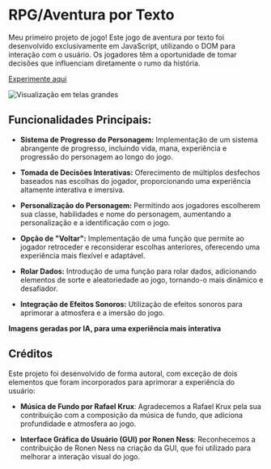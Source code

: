 # RPG/Aventura por Texto

Meu primeiro projeto de jogo! Este jogo de aventura por texto foi desenvolvido exclusivamente em JavaScript, utilizando o DOM para interação com o usuário. Os jogadores têm a oportunidade de tomar decisões que influenciam diretamente o rumo da história.

[Experimente aqui](https://cyo.vercel.app)

![Visualização em telas grandes](https://media.licdn.com/dms/image/D4E22AQGbyndmDezn9g/feedshare-shrink_800/0/1715209747694?e=1718236800&v=beta&t=MEwmbrCCj7Wk41UxzQsSDDA56i3Y80zq0ylHKpZwEjk)


## Funcionalidades Principais:

- **Sistema de Progresso do Personagem:** Implementação de um sistema abrangente de progresso, incluindo vida, mana, experiência e progressão do personagem ao longo do jogo.
  
- **Tomada de Decisões Interativas:** Oferecimento de múltiplos desfechos baseados nas escolhas do jogador, proporcionando uma experiência altamente interativa e imersiva.
  
- **Personalização do Personagem:** Permitindo aos jogadores escolherem sua classe, habilidades e nome do personagem, aumentando a personalização e a identificação com o jogo.
  
- **Opção de "Voltar":** Implementação de uma função que permite ao jogador retroceder e reconsiderar escolhas anteriores, oferecendo uma experiência mais flexível e adaptável.
  
- **Rolar Dados:** Introdução de uma função para rolar dados, adicionando elementos de sorte e aleatoriedade ao jogo, tornando-o mais dinâmico e desafiador.
  
- **Integração de Efeitos Sonoros:** Utilização de efeitos sonoros para aprimorar a atmosfera e a imersão do jogo.

**Imagens geradas por IA, para uma experiência mais interativa**

## Créditos

Este projeto foi desenvolvido de forma autoral, com exceção de dois elementos que foram incorporados para aprimorar a experiência do usuário:

- **Música de Fundo por Rafael Krux**: Agradecemos a Rafael Krux pela sua contribuição com a composição da música de fundo, que adiciona profundidade e atmosfera ao jogo.

- **Interface Gráfica do Usuário (GUI) por Ronen Ness**: Reconhecemos a contribuição de Ronen Ness na criação da GUI, que foi utilizado para melhorar a interação visual do jogo.
